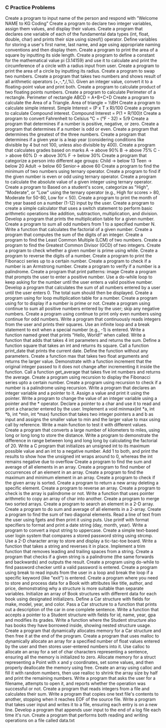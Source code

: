 ### C Practice Problems
Create a program to input name of the person and respond with ”Welcome NAME to KG Coding”
Create a program to declare two integer variables, assign them values, and display their values.
Create a program that declares one variable of each of the fundamental data types (int, float, double, char) and prints their size using sizeof() operator.
Define variables for storing a user's first name, last name, and age using appropriate naming conventions and then display them.
Create a program to print the area of a square by inputting its side length.
Create a program to define a constant for the mathematical value pi (3.14159) and use it to calculate and print the circumference of a circle with a radius input from user.
Create a program to print the area of a circle by inputting its radius.
Create a program to swap two numbers.
Create a program that takes two numbers and shows result of all arithmetic operators (+,-,*,/,%).
Given an integer value, convert it to a floating-point value and print both.
Create a program to calculate product of two floating points numbers.
Create a program to calculate Perimeter of a rectangle.
Perimeter of rectangle ABCD = A+B+C+D
Create a program to calculate the Area of a Triangle.
Area of triangle = ½BH
Create a program to calculate simple interest.
Simple Interest = (P x T x R)/100
Create a program to calculate Compound interest.
Compound Interest = P(1 + R/100)t
Create a program to convert Fahrenheit to Celsius
°C = (°F - 32) × 5/9
Create a program that determines if a number is positive, negative, or zero.
Create a program that determines if a number is odd or even.
Create a program that determines the greatest of the three numbers.
Create a program that determines if a given year is a leap year (considering conditions like divisible by 4 but not 100, unless also divisible by 400).
Create a program that calculates grades based on marks
A -> above 90%
B -> above 75%
C -> above 60%
D -> above 30%
F -> below 30%
Create a program that categorize a person into different age groups:
Child -> below 13
Teen -> below 20
Adult -> below 60
Senior-> above 60
Create a program to find the minimum of two numbers using ternary operator.
Create a program to find if the given number is even or odd using ternary operator.
Create a program to calculate the absolute value of a given integer using ternary operator.
Create a program to Based on a student's score, categorize as "High", "Moderate", or "Low" using the ternary operator (e.g., High for scores > 80, Moderate for 50-80, Low for < 50).
Create a program to print the month of the year based on a number (1-12) input by the user.
Create a program to create a simple calculator that uses a switch statement to perform basic arithmetic operations like addition, subtraction, multiplication, and division.
Develop a program that prints the multiplication table for a given number.
Create a program to sum all odd numbers from 1 to a specified number N.
Write a function that calculates the factorial of a given number.
Create a program that computes the sum of the digits of an integer.
Create a program to find the Least Common Multiple (LCM) of two numbers.
Create a program to find the Greatest Common Divisor (GCD) of two integers.
Create a program to check whether a given number is prime using while.
Create a program to reverse the digits of a number.
Create a program to print the Fibonacci series up to a certain number.
Create a program to check if a number is an Armstrong number.
Create a program to verify if a number is a palindrome.
Create a program that print patterns:
image
Create a program that prompts the user to enter a positive number. Use a do-while loop to keep asking for the number until the user enters a valid positive number.
Develop a program that calculates the sum of all numbers entered by a user until the user enters 0. The total sum should then be displayed.
Create a program using for loop multiplication table for a number.
Create a program using for to display if a number is prime or not.
Create a program using continue to sum all positive numbers entered by the user; skip any negative numbers.
Create a program using continue to print only even numbers using continue for odd numbers.
Write a program that continuously reads integers from the user and prints their squares. Use an infinite loop and a break statement to exit when a special number (e.g., -1) is entered.
Write a function named greet that prints "Hello, World!" when called.
Write a function that adds that takes 4 int parameters and returns the sum.
Define a function square that takes an int and returns its square.
Call a function print_date that prints the current date. Define the function without any parameters.
Create a function max that takes two float arguments and returns the larger value.
Demonstrate with a function increment that the original integer passed to it does not change after incrementing it inside the function.
Call a function get_average that takes five int numbers and returns the average.
Create a program using recursion to display the Fibonacci series upto a certain number.
Create a program using recursion to check if a number is a palindrome using recursion.
Write a program that declares an integer variable and a pointer to it. Assign a value and print it using the pointer.
Write a program to change the value of an integer variable using a pointer and the * operator.
Declare a pointer to a char and use it to read and print a character entered by the user.
Implement a void minmax(int *a, int *b, int *min, int *max) function that takes two integer pointers a and b as input and assigns the smaller value to min and the larger value to max using call by reference. Write a main function to test it with different values.
Create a program that converts a large number of kilometers to miles, using long or long long to store the distance.
Write a program to demonstrate the difference in range between long and long long by calculating the factorial of 20.
Write a C program that initializes an unsigned int to its maximum possible value and an int to a negative number. Add 1 to both, and print the results to show how the unsigned int wraps around to 0, whereas the int remains negative due to overflow
Create a program to find the sum and average of all elements in an array.
Create a program to find number of occurrences of an element in an array.
Create a program to find the maximum and minimum element in an array.
Create a program to check if the given array is sorted.
Create a program to return a new array deleting a specific element.
Create a program to reverse an array.
Create a program to check is the array is palindrome or not.
Write a function that uses pointer arithmetic to copy an array of char into another.
Create a program to merge two sorted arrays.
Create a program to search an element in a 2-D array.
Create a program to do sum and average of all elements in a 2-array.
Create a program to find the sum of two diagonal elements.
Read a line of text from the user using fgets and then print it using puts.
Use printf with format specifiers to format and print a date string (day, month, year).
Write a program to convert a input string to uppercase.
Create a simple text-based user login system that compares a stored password string using strcmp.
Use a 2-D character array to store and display a tic-tac-toe board.
Write a function that takes a string and reverses it in place.
Implement a trim function that removes leading and trailing spaces from a string.
Create a program that checks if a given string is a palindrome (the same forwards and backwards) and outputs the result.
Create a program using do-while to find password checker until a valid password is entered.
Create a program using break to read inputs from the user in a loop and break the loop if a specific keyword (like "exit") is entered.
Create a program where you need to store and process data for a Book with attributes like title, author, and price, demonstrating why a structure is more suitable than separate variables.
Initialize an array of Book structures with different data for each book using designated initializers.
Define a Car structure with fields for make, model, year, and color.
Pass a Car structure to a function that prints out a description of the car in one complete sentence.
Write a function that accepts a pointer to a Student structure with fields for id, name, year, gpa and modifies its grades.
Write a function where the Student structure also has books they have borrowed inside, showing nested structure usage.
Create a program that dynamically allocates memory for a Car structure and then free it at the end of the program.
Create a program that uses malloc to dynamically allocate an array for a specified number of float values entered by the user and then stores user-entered numbers into it.
Use calloc to allocate an array for a set of char characters representing a sentence, ensuring all the memory is initialized to zero.
Allocate memory for a struct representing a Point with x and y coordinates, set some values, and then properly deallocate the memory using free.
Create an array using calloc and fill it with random numbers, then use realloc to shrink the array size by half and print the remaining numbers.
Write a program that asks the user for a filename, attempts to open it, and reports whether the operation was successful or not.
Create a program that reads integers from a file and calculates their sum.
Write a program that copies one text file's contents to another, stopping when it reaches EOF of the source file.
Write a program that takes user input and writes it to a file, ensuring each entry is on a new line.
Develop a program that appends user input to the end of a log file each time it's run.
Create a program that performs both reading and writing operations on a file called data.txt